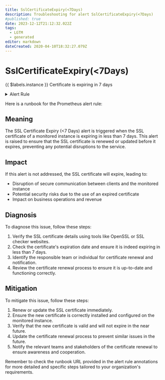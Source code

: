 ```yaml
---
title: SslCertificateExpiry(<7Days)
description: Troubleshooting for alert SslCertificateExpiry(<7Days)
#published: true
date: 2023-12-12T21:12:32.022Z
tags: 
  - LGTM
  - generated
editor: markdown
dateCreated: 2020-04-10T18:32:27.079Z
---
```


# SslCertificateExpiry(<7Days)

{{ $labels.instance }} Certificate is expiring in 7 days

<details>
  <summary>Alert Rule</summary>

{{% rule "ssl/ribbybibby-ssl-exporter.yml" "SslCertificateExpiry(<7Days)" %}}

{{% comment %}}

```yaml
alert: SslCertificateExpiry(<7Days)
expr: ssl_verified_cert_not_after{chain_no="0"} - time() < 86400 * 7
for: 0m
labels:
    severity: warning
annotations:
    summary: SSL certificate expiry (< 7 days) (instance {{ $labels.instance }})
    description: |-
        {{ $labels.instance }} Certificate is expiring in 7 days
          VALUE = {{ $value }}
          LABELS = {{ $labels }}
    runbook: https://srerun.github.io/prometheus-alerts/runbooks/ribbybibby-ssl-exporter/sslcertificateexpiry(<7days)/

```

{{% /comment %}}

</details>


Here is a runbook for the Prometheus alert rule:

## Meaning

The SSL Certificate Expiry (<7 Days) alert is triggered when the SSL certificate of a monitored instance is expiring in less than 7 days. This alert is raised to ensure that the SSL certificate is renewed or updated before it expires, preventing any potential disruptions to the service.

## Impact

If this alert is not addressed, the SSL certificate will expire, leading to:

* Disruption of secure communication between clients and the monitored instance
* Potential security risks due to the use of an expired certificate
* Impact on business operations and revenue

## Diagnosis

To diagnose this issue, follow these steps:

1. Verify the SSL certificate details using tools like OpenSSL or SSL checker websites.
2. Check the certificate's expiration date and ensure it is indeed expiring in less than 7 days.
3. Identify the responsible team or individual for certificate renewal and notification.
4. Review the certificate renewal process to ensure it is up-to-date and functioning correctly.

## Mitigation

To mitigate this issue, follow these steps:

1. Renew or update the SSL certificate immediately.
2. Ensure the new certificate is correctly installed and configured on the monitored instance.
3. Verify that the new certificate is valid and will not expire in the near future.
4. Update the certificate renewal process to prevent similar issues in the future.
5. Notify the relevant teams and stakeholders of the certificate renewal to ensure awareness and cooperation.

Remember to check the runbook URL provided in the alert rule annotations for more detailed and specific steps tailored to your organization's requirements.